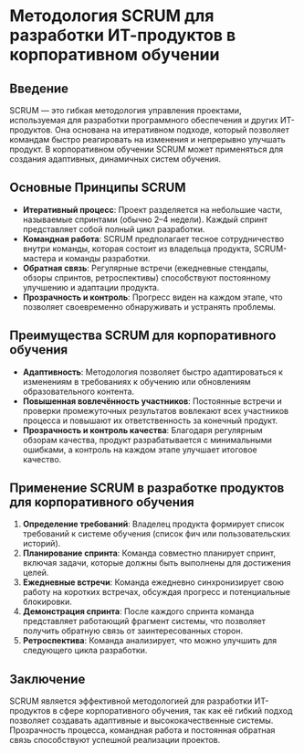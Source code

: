 
# Методология SCRUM для разработки ИТ-продуктов в корпоративном обучении

## Введение
SCRUM — это гибкая методология управления проектами, используемая для разработки программного обеспечения и других ИТ-продуктов. Она основана на итеративном подходе, который позволяет командам быстро реагировать на изменения и непрерывно улучшать продукт. В корпоративном обучении SCRUM может применяться для создания адаптивных, динамичных систем обучения.

## Основные Принципы SCRUM

- **Итеративный процесс**: Проект разделяется на небольшие части, называемые спринтами (обычно 2–4 недели). Каждый спринт представляет собой полный цикл разработки.
- **Командная работа**: SCRUM предполагает тесное сотрудничество внутри команды, которая состоит из владельца продукта, SCRUM-мастера и команды разработки.
- **Обратная связь**: Регулярные встречи (ежедневные стендапы, обзоры спринтов, ретроспективы) способствуют постоянному улучшению и адаптации продукта.
- **Прозрачность и контроль**: Прогресс виден на каждом этапе, что позволяет своевременно обнаруживать и устранять проблемы.

## Преимущества SCRUM для корпоративного обучения

- **Адаптивность**: Методология позволяет быстро адаптироваться к изменениям в требованиях к обучению или обновлениям образовательного контента.
- **Повышенная вовлечённость участников**: Постоянные встречи и проверки промежуточных результатов вовлекают всех участников процесса и повышают их ответственность за конечный продукт.
- **Прозрачность и контроль качества**: Благодаря регулярным обзорам качества, продукт разрабатывается с минимальными ошибками, а контроль на каждом этапе улучшает итоговое качество.

## Применение SCRUM в разработке продуктов для корпоративного обучения

1. **Определение требований**: Владелец продукта формирует список требований к системе обучения (список фич или пользовательских историй).
2. **Планирование спринта**: Команда совместно планирует спринт, включая задачи, которые должны быть выполнены для достижения целей.
3. **Ежедневные встречи**: Команда ежедневно синхронизирует свою работу на коротких встречах, обсуждая прогресс и потенциальные блокировки.
4. **Демонстрация спринта**: После каждого спринта команда представляет работающий фрагмент системы, что позволяет получить обратную связь от заинтересованных сторон.
5. **Ретроспектива**: Команда анализирует, что можно улучшить для следующего цикла разработки.

## Заключение
SCRUM является эффективной методологией для разработки ИТ-продуктов в сфере корпоративного обучения, так как её гибкий подход позволяет создавать адаптивные и высококачественные системы. Прозрачность процесса, командная работа и постоянная обратная связь способствуют успешной реализации проектов.
